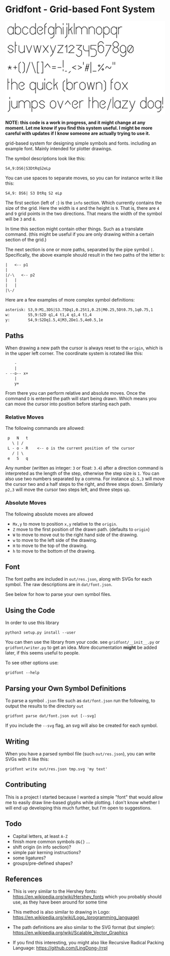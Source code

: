 # Gridfont - Grid-based Font System

![font sample](img/font.svg)

**NOTE: this code is a work in progress, and it might change at any moment.
Let me know if you find this system useful. I might be more careful with
updates if I know someone are actually trying to use it.**

grid-based system for designing simple symbols and fonts. including an example
font. Mainly intended for plotter drawings.

The symbol descriptions look like this:

    S4,9:DS6|S3DtRqS2eLp

You can use spaces to separate moves, so you can for instance write it like this:

    S4,9: DS6| S3 DtRq S2 eLp

The first section (left of `:`) is the `info` section. Which currently contains
the size of the grid. Here the width is `4` and the height is `9`. That is,
there are `4` and `9` grid points in the two directions. That means the width
of the symbol will be `3` and `8`.

In time this section might contain other things. Such as a translate command.
(this might be useful if you are only drawing within a certain section of the
grid.)

The next section is one or more paths, separated by the pipe symbol `|`.
Specifically, the above example should result in the two paths of the letter
`b`:

    |   <-- p1
    |
    |/-\   <-- p2
    |   |
    |   |
    |\-/

Here are a few examples of more complex symbol definitions:

    asterisk: S3,9:M1,3DS|S3.75Dq1,0.25t1,0.25|M0.25,5Dt0.75,1q0.75,1
    w:        S5,9:S2D q1,4 t1,4 q1,4 t1,4
    y:        S4,9:S2Dq1.5,4|M3,2De1.5,4e0.5,1e


## Paths

When drawing a new path the cursor is always reset to the `origin`, which is in
the upper left corner. The coordinate system is rotated like this:

        -
        |
    - --o-- x+
        |
        y+

From there you can perform relative and absolute moves. Once the command `D` is
entered the path will start being drawn. Which means you can move the cursor
into position before starting each path.


### Relative Moves

The following commands are allowed:

     p   N   t
       \ | /
     L - o - R    <-- o is the current position of the cursor
       / | \
     e   S   q

Any number (written as integer: `3` or float: `3.4`) after a direction command
is interpreted as the length of the step, otherwise the step size is `1`. You
can also use two numbers separated by a comma. For instance `q2.5,3` will move
the cursor two and a half steps to the right, and three steps down. Similarly
`p2,3` will move the cursor two steps left, and three steps up.


### Absolute Moves

The following absolute moves are allowed

  - `Mx,y` to move to position `x,y` relative to the `origin`.
  - `Z` move to the first position of the drawn path. (defaults to `origin`)
  - `W` to move to move out to the right hand side of the drawing.
  - `w` to move to the left side of the drawing.
  - `H` to move to the top of the drawing.
  - `h` to move to the bottom of the drawing.


## Font

The font paths are included in `out/res.json`, along with SVGs for each symbol.
The raw descriptions are in `dat/font.json`.

See below for how to parse your own symbol files.


## Using the Code

In order to use this library

    python3 setup.py install --user

You can then use the library from your code. see `gridfont/__init__.py` or
`gridfont/writer.py` to get an idea. More documentation **might** be added
later, if this seems useful to people.

To see other options use:

    gridfont --help


## Parsing your Own Symbol Definitions

To parse a symbol `.json` file such as `dat/font.json` run the following, to
output the results to the directory `out`

    gridfont parse dat/font.json out [--svg]

If you include the `--svg` flag, an svg will also be created for each symbol.


## Writing

When you have a parsed symbol file (such `out/res.json`), you can write SVGs
with it like this:

    gridfont write out/res.json tmp.svg 'my text'


## Contributing

This is a project I started because I wanted a simple "font" that would allow
me to easily draw line-based glyphs while plotting. I don't know whether I will
end up developing this much further, but I'm open to suggestions.


## Todo

 - Capital letters, at least `A-Z`
 - finish more common symbols `@&{}` ...
 - shift origin (in info section)?
 - simple pair kerning instructions?
 - some ligatures?
 - groups/pre-defined shapes?


## References

 - This is very similar to the Hershey fonts:
   https://en.wikipedia.org/wiki/Hershey_fonts which you probably should use,
   as they have been around for some time

 - This method is also similar to drawing in Logo:
   https://en.wikipedia.org/wiki/Logo_(programming_language)

 - The path definitions are also similar to the SVG format (but simpler):
   https://en.wikipedia.org/wiki/Scalable_Vector_Graphics

 - If you find this interesting, you might also like Recursive Radical Packing
   Language: https://github.com/LingDong-/rrpl

